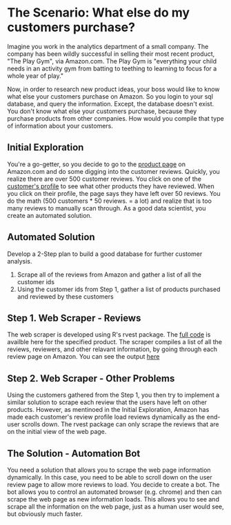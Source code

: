 # The Scenario: What else do my customers purchase?

Imagine you work in the analytics department of a small company. The company has been wildly successful in selling their most recent product, "The Play Gym", via Amazon.com. The Play Gym is "everything your child needs in an activity gym from batting to teething to learning to focus for a whole year of play."

Now, in order to research new product ideas, your boss would like to know what else your customers purchase on Amazon. So you login to your sql database, and query the information. Except, the database doesn't exist. You don't know what else your customers purchase, because they purchase products from other companies. How would you compile that type of information about your customers. 

## Initial Exploration
You're a go-getter, so you decide to go to the [product page](https://www.amazon.com/Lovevery-Developmental-Sensory-Development-Grounded/dp/B075R8BXXC) on Amazon.com and do some digging into the customer reviews. Quickly, you realize there are over 500 customer reviews. You click on one of the [customer's profile](https://www.amazon.com/gp/profile/amzn1.account.AGWNZI27Z372PBORQZNGEBDWOJHQ/ref=cm_cr_dp_d_gw_tr?ie=UTF8) to see what other products they have reviewed. When you click on their profile, the page says they have left over 50 reviews. You do the math (500 customers * 50 reviews. = a lot) and realize that is too many reviews to manually scan through. As a good data scientist, you create an automated solution. 


## Automated Solution 
Develop a 2-Step plan to build a good database for further customer analysis. 
1. Scrape all of the reviews from Amazon and gather a list of all the customer ids
2. Using the customer ids from Step 1,  gather a list of products purchased and reviewed by these customers

## Step 1. Web Scraper - Reviews
The web scraper is developed using R's rvest package. The [full code](Bots/Amazon_Customer_Reviews/Code/Amazon_Review_Scraping_Lovery.R) is availble here for the specified product. The scraper compiles a list of all the reviews, reviewers, and other relavant information, by going through each review page on Amazon. You can see the output [here](Bots/Amazon_Customer_Reviews/Data/)

## Step 2. Web Scraper - Other Problems
Using the customers gathered from the Step 1, you then try to implement a similar solution to scrape each review that the users have left on other products. However, as mentinoed in the Initial Exploration, Amazon has made each customer's review profile load reviews dynamically as the end-user scrolls down. The rvest package can only scrape the reviews that are on the initial view of the web page. 

## The Solution - Automation Bot
You need a solution that allows you to scrape the web page information dynamically. In this case, you need to be able to scroll down on the user review page to allow more reviews to load. You decide to create a bot. The bot allows you to control an automated browser (e.g. chrome) and then can scrape the web page as new information loads. This allows you to see and scrape all the information on the web page, just as a human user would see, but obviously much faster. 



